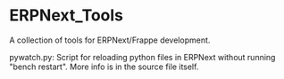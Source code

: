 # ERPNext_Tools

A collection of tools for ERPNext/Frappe development.

pywatch.py: Script for reloading python files in ERPNext without running "bench restart". More info is in the source file itself.
